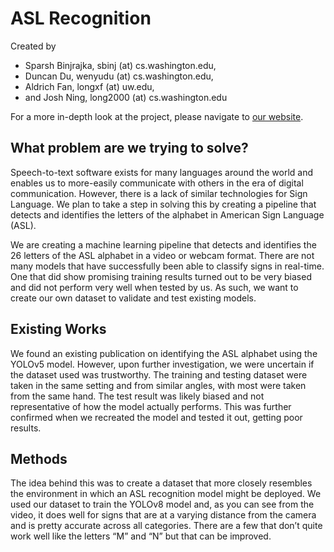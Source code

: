 # ASL Recognition
Created by 
- Sparsh Binjrajka, sbinj (at) cs.washington.edu, 
- Duncan Du, wenyudu (at) cs.washington.edu, 
- Aldrich Fan, longxf (at) uw.edu, 
- and Josh Ning, long2000 (at) cs.washington.edu

For a more in-depth look at the project, please navigate to [our website](https://longxf21.github.io/ASL-recognition-dataset/).

## What problem are we trying to solve?

Speech-to-text software exists for many languages around the world and enables us to more-easily communicate with others in the era of digital communication. However, there is a lack of similar technologies for Sign Language. We plan to take a step in solving this by creating a pipeline that detects and identifies the letters of the alphabet in American Sign Language (ASL).

We are creating a machine learning pipeline that detects and identifies the 26 letters of the ASL alphabet in a video or webcam format. There are not many models that have successfully been able to classify signs in real-time. One that did show promising training results turned out to be very biased and did not perform very well when tested by us. As such, we want to create our own dataset to validate and test existing models.

## Existing Works

We found an existing publication on identifying the ASL alphabet using the YOLOv5 model. However, upon further investigation, we were uncertain if the dataset used was trustworthy. The training and testing dataset were taken in the same setting and from similar angles, with most were taken from the same hand. The test result was likely biased and not representative of how the model actually performs. This was further confirmed when we recreated the model and tested it out, getting poor results.

## Methods

The idea behind this was to create a dataset that more closely resembles the environment in which an ASL recognition model might be deployed. We used our dataset to train the YOLOv8 model and, as you can see from the video, it does well for signs that are at a varying distance from the camera and is pretty accurate across all categories. There are a few that don’t quite work well like the letters “M” and “N” but that can be improved.

